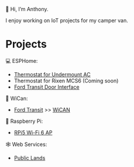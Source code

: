 👋 Hi, I’m Anthony.

I enjoy working on IoT projects for my camper van.

# Projects
💻 ESPHome:
- [Thermostat for Undermount AC](https://anthonysecco.github.io/undermount-ac-esphome-thermostat/)
- Thermostat for Rixen MCS6 (Coming soon)
- [Ford Transit Door Interface](https://github.com/anthonysecco/ford-transit-door-interface)

🚙 WiCan:
- [Ford Transit](https://github.com/anthonysecco/WiCAN-Ford-Transit) >> [WiCAN](https://github.com/meatpiHQ/wican-fw)

🥧 Raspberry Pi:
- [RPi5 Wi-Fi 6 AP](https://github.com/anthonysecco/rpi5-wifi-6-ap)

🕸️ Web Services:
- [Public Lands](https://github.com/anthonysecco/public-lands-ha-sensor)

<!---
asecco1/asecco1 is a ✨ special ✨ repository because its `README.md` (this file) appears on your GitHub profile.
You can click the Preview link to take a look at your changes.
--->
